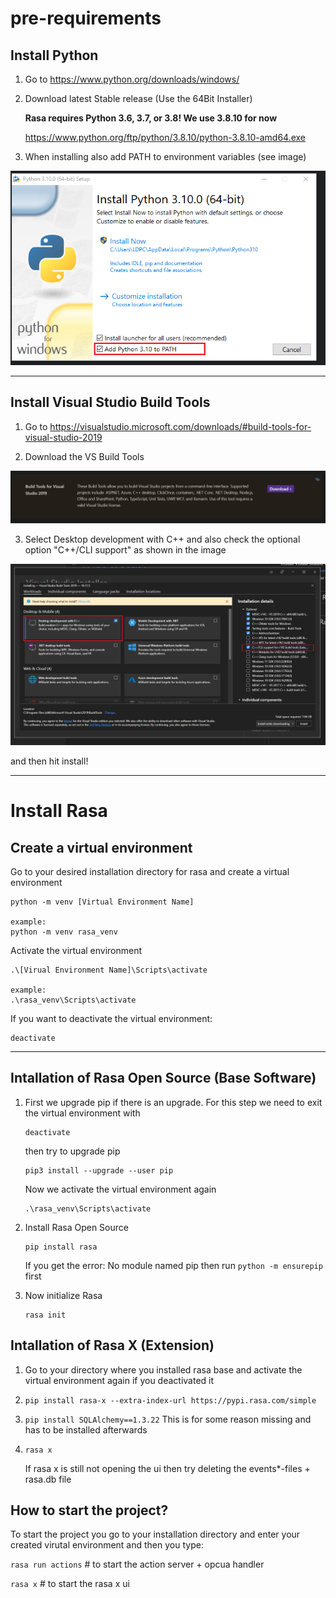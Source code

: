 # pre-requirements

## Install Python

1. Go to https://www.python.org/downloads/windows/
   
2. Download latest Stable release (Use the 64Bit Installer)

    **Rasa requires Python 3.6, 3.7, or 3.8! We use 3.8.10 for now**
   
   https://www.python.org/ftp/python/3.8.10/python-3.8.10-amd64.exe

3. When installing also add PATH to environment variables (see image)

![](images/py1.png)

---

## Install Visual Studio Build Tools

1. Go to https://visualstudio.microsoft.com/downloads/#build-tools-for-visual-studio-2019

2. Download the VS Build Tools

![](images/vs0.png)

3. Select Desktop development with C++ and also check the optional option "C++/CLI support" as shown in the image

![](images/vs01.png)

and then hit install!

---

# Install Rasa 

## Create a virtual environment

Go to your desired installation directory for rasa and create a virtual environment

```
python -m venv [Virtual Environment Name]

example:
python -m venv rasa_venv
```

Activate the virtual environment
```
.\[Virual Environment Name]\Scripts\activate

example:
.\rasa_venv\Scripts\activate
```

If you want to deactivate the virtual environment:
```
deactivate
```

---

##  Intallation of Rasa Open Source (Base Software)

1. First we upgrade pip if there is an upgrade. For this step we need to exit the 
virtual environment with 

    ```
    deactivate
    ```

    then try to upgrade pip

    ```
    pip3 install --upgrade --user pip
    ```

    Now we activate the virtual environment again

    ```
    .\rasa_venv\Scripts\activate
    ```

2. Install Rasa Open Source

    ```
    pip install rasa
    ```

    If you get the error: No module named pip then run ```python -m ensurepip``` first

3. Now initialize Rasa
   
    ```
    rasa init
    ```


##  Intallation of Rasa X (Extension)

1. Go to your directory where you installed rasa base and activate the virtual environment again if you deactivated it 

2. ```pip install rasa-x --extra-index-url https://pypi.rasa.com/simple```

3. ```pip install SQLAlchemy==1.3.22``` This is for some reason missing and has to be installed afterwards

4. ```rasa x```
   
   If rasa x is still not opening the ui then try deleting the events*-files + rasa.db file
   


##  How to start the project?

To start the project you go to your installation directory and enter your created virutal environment
and then you type:

```rasa run actions```   # to start the action server + opcua handler

```rasa x```   # to start the rasa x ui

